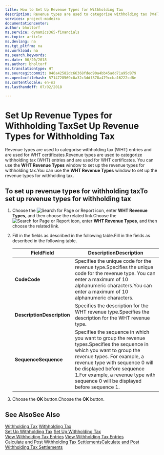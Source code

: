 ```yaml
---
title: How to Set Up Revenue Types for Withholding Tax
description: Revenue types are used to categorise withholding tax (WHT) entries and are used for WHT certificates.
services: project-madeira
documentationcenter: 
author: bholtorf
ms.service: dynamics365-financials
ms.topic: article
ms.devlang: na
ms.tgt_pltfrm: na
ms.workload: na
ms.search.keywords: 
ms.date: 06/20/2018
ms.author: bholtorf
ms.translationtype: HT
ms.sourcegitcommit: 046a42582dc66368fded90a4bb45add71a95d979
ms.openlocfilehash: 5714728569c0a32c3ddf378a479ccba16222cd8e
ms.contentlocale: en-nz
ms.lasthandoff: 07/02/2018

---
```

# <a name="set-up-revenue-types-for-withholding-tax"></a><span data-ttu-id="8c6b8-103">Set Up Revenue Types for Withholding Tax</span><span class="sxs-lookup"><span data-stu-id="8c6b8-103">Set Up Revenue Types for Withholding Tax</span></span>
<span data-ttu-id="8c6b8-104">Revenue types are used to categorise withholding tax (WHT) entries and are used for WHT certificates.</span><span class="sxs-lookup"><span data-stu-id="8c6b8-104">Revenue types are used to categorize withholding tax (WHT) entries and are used for WHT certificates.</span></span> <span data-ttu-id="8c6b8-105">You can use the **WHT Revenue Types** window to set up the revenue types for withholding tax.</span><span class="sxs-lookup"><span data-stu-id="8c6b8-105">You can use the **WHT Revenue Types** window to set up the revenue types for withholding tax.</span></span>  

## <a name="to-set-up-revenue-types-for-withholding-tax"></a><span data-ttu-id="8c6b8-106">To set up revenue types for withholding tax</span><span class="sxs-lookup"><span data-stu-id="8c6b8-106">To set up revenue types for withholding tax</span></span>  
1. <span data-ttu-id="8c6b8-107">Choose the ![Search for Page or Report](../../media/ui-search/search_small.png "Search for Page or Report icon") icon, enter **WHT Revenue Types**, and then choose the related link.</span><span class="sxs-lookup"><span data-stu-id="8c6b8-107">Choose the ![Search for Page or Report](../../media/ui-search/search_small.png "Search for Page or Report icon") icon, enter **WHT Revenue Types**, and then choose the related link.</span></span>  
2. <span data-ttu-id="8c6b8-108">Fill in the fields as described in the following table.</span><span class="sxs-lookup"><span data-stu-id="8c6b8-108">Fill in the fields as described in the following table.</span></span>  

    |<span data-ttu-id="8c6b8-109">Field</span><span class="sxs-lookup"><span data-stu-id="8c6b8-109">Field</span></span>|<span data-ttu-id="8c6b8-110">Description</span><span class="sxs-lookup"><span data-stu-id="8c6b8-110">Description</span></span>|  
    |---------------------------------|---------------------------------------|  
    |<span data-ttu-id="8c6b8-111">**Code**</span><span class="sxs-lookup"><span data-stu-id="8c6b8-111">**Code**</span></span>|<span data-ttu-id="8c6b8-112">Specifies the unique code for the revenue type.</span><span class="sxs-lookup"><span data-stu-id="8c6b8-112">Specifies the unique code for the revenue type.</span></span> <span data-ttu-id="8c6b8-113">You can enter a maximum of 10 alphanumeric characters.</span><span class="sxs-lookup"><span data-stu-id="8c6b8-113">You can enter a maximum of 10 alphanumeric characters.</span></span>|  
    |<span data-ttu-id="8c6b8-114">**Description**</span><span class="sxs-lookup"><span data-stu-id="8c6b8-114">**Description**</span></span>|<span data-ttu-id="8c6b8-115">Specifies the description for the WHT revenue type.</span><span class="sxs-lookup"><span data-stu-id="8c6b8-115">Specifies the description for the WHT revenue type.</span></span>|  
    |<span data-ttu-id="8c6b8-116">**Sequence**</span><span class="sxs-lookup"><span data-stu-id="8c6b8-116">**Sequence**</span></span>|<span data-ttu-id="8c6b8-117">Specifies the sequence in which you want to group the revenue types.</span><span class="sxs-lookup"><span data-stu-id="8c6b8-117">Specifies the sequence in which you want to group the revenue types.</span></span> <span data-ttu-id="8c6b8-118">For example, a revenue type with sequence 0 will be displayed before sequence 1.</span><span class="sxs-lookup"><span data-stu-id="8c6b8-118">For example, a revenue type with sequence 0 will be displayed before sequence 1.</span></span>|  

3. <span data-ttu-id="8c6b8-119">Choose the **OK** button.</span><span class="sxs-lookup"><span data-stu-id="8c6b8-119">Choose the **OK** button.</span></span>  

## <a name="see-also"></a><span data-ttu-id="8c6b8-120">See Also</span><span class="sxs-lookup"><span data-stu-id="8c6b8-120">See Also</span></span>  
<span data-ttu-id="8c6b8-121">[Withholding Tax](withholding-tax.md) </span><span class="sxs-lookup"><span data-stu-id="8c6b8-121">[Withholding Tax](withholding-tax.md) </span></span>  
<span data-ttu-id="8c6b8-122">[Set Up Withholding Tax](how-to-set-up-withholding-tax.md) </span><span class="sxs-lookup"><span data-stu-id="8c6b8-122">[Set Up Withholding Tax](how-to-set-up-withholding-tax.md) </span></span>  
<span data-ttu-id="8c6b8-123">[View Withholding Tax Entries](how-to-view-withholding-tax-entries.md) </span><span class="sxs-lookup"><span data-stu-id="8c6b8-123">[View Withholding Tax Entries](how-to-view-withholding-tax-entries.md) </span></span>  
[<span data-ttu-id="8c6b8-124">Calculate and Post Withholding Tax Settlements</span><span class="sxs-lookup"><span data-stu-id="8c6b8-124">Calculate and Post Withholding Tax Settlements</span></span>](how-to-calculate-and-post-withholding-tax-settlements.md)

